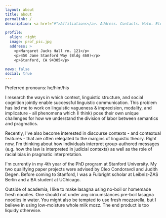 ```yaml
---
layout: about
title: about
permalink: /
description: <a href="#">Affiliations</a>. Address. Contacts. Moto. Etc.

profile:
  align: right
  image: prof_pic.jpg
  address: >
    <p>Margaret Jacks Hall rm. 121</p>
    <p>450 Jane Stanford Way (Bldg 460)</p>
    <p>Stanford, CA 94305</p>

news: false
social: true
---
```


Preferred pronouns: he/him/his

I research the ways in which context, linguistic structure, and social cognition jointly enable successful linguistic communication. This problem has led me to work on linguistic vagueness & imprecision, modality, and implicature - all phenomena which (I think) pose their own unique challenges for how we understand the division of labor between semantics and pragmatics. 

Recently, I've also become interested in discourse contexts - and contextual features - that are often relegated to the margins of linguistic theory. Right now, I'm thinking about how individuals interpret group-authored messages (e.g. how the law is interpreted in judicial contexts) as well as the role of racial bias in pragmatic interpretation. 

I'm currently in my 4th year of the PhD program at Stanford University. My two qualifying paper projects were advised by Cleo Condoravdi and Judith Degen. Before coming to Stanford, I was a Fulbright scholar at Leibniz-ZAS Berlin and a BA student at UChicago. 

Outside of academia, I like to make lasagna using no-boil or homemade fresh noodles. One should not under any circumstances pre-boil lasagna noodles in water. You might also be tempted to use fresh mozzarella, but I believe in using low-moisture whole milk mozz. The end product is too liquidy otherwise. 

<!-- Write your biography here. Tell the world about yourself. Link to your favorite [subreddit](http://reddit.com){:target="\_blank"}. You can put a picture in, too. The code is already in, just name your picture `prof_pic.jpg` and put it in the `img/` folder.

Put your address / P.O. box / other info right below your picture. You can also disable any these elements by editing `profile` property of the YAML header of your `_pages/about.md`. Edit `_bibliography/papers.bib` and Jekyll will render your [publications page](/al-folio/publications/) automatically.

Link to your social media connections, too. This theme is set up to use [Font Awesome icons](http://fortawesome.github.io/Font-Awesome/){:target="\_blank"} and [Academicons](https://jpswalsh.github.io/academicons/){:target="\_blank"}, like the ones below. Add your Facebook, Twitter, LinkedIn, Google Scholar, or just disable all of them. --> 


